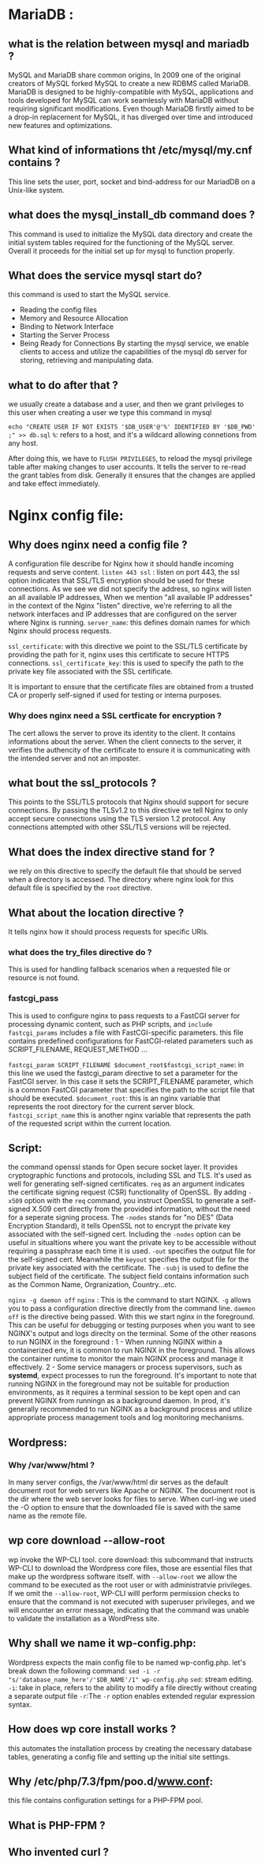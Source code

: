 # MariaDB :
## what is the relation between mysql and mariadb ?
MySQL and MariaDB share common origins, In 2009 one of the original creators of MySQL forked MySQL to create a new RDBMS called MariaDB. MariaDB is designed to be highly-compatible with MySQL, applications and tools developed for MySQL can work seamlessly with MariaDB without requiring significant modifications.
Even though MariaDB firstly aimed to be a drop-in replacement for MySQL, it has diverged over time and introduced new features and optimizations.
## What kind of informations tht /etc/mysql/my.cnf contains ?
This line sets the  user, port, socket and bind-address for our MariadDB on a Unix-like system.

## what does the mysql_install_db command does ?
This command is used to initialize the MySQL data directory and create the initial system tables required for the functioning of the MySQL server. Overall it proceeds for the initial set up for mysql to function properly.

## What does the service mysql start do?

this command is used to start the MySQL service.
- Reading the config files
- Memory and Resource Allocation
- Binding to Network Interface 
- Starting the Server Process
- Being Ready for Connections
By starting the mysql service, we enable clients to access and utilize the capabilities of the mysql db server for storing, retrieving and manipulating data.

## what to do after that ?
we usually create a database and a user, and then we grant privileges to this user
when creating a user we type this command in mysql

`echo "CREATE USER IF NOT EXISTS '$DB_USER'@'%' IDENTIFIED BY '$DB_PWD' ;" >> db.sql`
`%`: refers to a host, and it's a wildcard allowing connetions from any host.

After doing this, we have to `FLUSH PRIVILEGES`, to reload the mysql privilege table after making changes to user accounts. It tells the server to re-read the grant tables from disk. Generally it ensures that the changes are applied and take effect immediately.

# Nginx config file:
## Why does nginx need a config file ?
A configuration file describe for Nginx how it should handle incoming requests and serve content.
`listen 443 ssl` : listen on port 443, the ssl option indicates that SSL/TLS encryption should be used for these connections.
As we see we did not specify the address, so nginx will listen an all available IP addresses, When we mention "all available IP addresses" in the context of the Nginx "listen" directive, we're referring to all the network interfaces and IP addresses that are configured on the server where Nginx is running.
`server_name`: this defines domain names for which Nginx should process requests.

`ssl_certificate`: with this directive we point to the SSL/TLS certificate by providing the path for it, nginx uses this certificate to secure HTTPS connections.
`ssl_certificate_key`: this is used to specify the path to the private key file associated with the SSL certificate.

It is important to ensure that the certificate files are obtained from a trusted CA or properly self-signed if used for testing or interna purposes.

### Why does nginx need a SSL certficate for encryption ?
The cert allows the server to prove its identity to the client. It contains informations about the server. When the client connects to the server, it verifies the authencity of the certificate to ensure it is communicating with the intended server and not an imposter.

## what bout the ssl_protocols ?
This points to the SSL/TLS protocols that Nginx should support for secure connections. By passing the TLSv1.2 to this directive we tell Nginx to only accept secure connections using the TLS version 1.2 protocol. Any connections attempted with other SSL/TLS versions will be rejected.

## What does the index directive stand for ?
we rely on this directive to specify the default file that should be served when a directory is accessed. The directory where nginx look for this default file is specified by the `root` directive.

## What about the location directive ?
It tells nginx how it should process requests for specific URIs.


### what does the try_files directive do ?
This is used for handling fallback scenarios when a requested file or resource is not found.

### fastcgi_pass
This is used to configure nginx to pass requests to a FastCGI server for processing dynamic content, such as PHP scripts, and `include fastcgi_params` includes a file with FastCGI-specific parameters. this file contains predefined configurations for FastCGI-related parameters such as SCRIPT_FILENAME, REQUEST_METHOD ...

`fastcgi_param SCRIPT_FILENAME $document_root$fastcgi_script_name`:
in this line we used the fastcgi_param directive to set a parameter for the FastCGI server. In this case it sets the SCRIPT_FILENAME parameter, which is a common FastCGI parameter that specifies the path to the script file that should be executed.
`$document_root`: this is an nginx variable that represents the root directory for the current server block. `fastcgi_script_name` this is another nginx variable that represents the path of the requested script within the current location.

## Script:
the command openssl stands for Open secure socket layer. It provides cryptographic functions and protocols, including SSL and TLS. It's used as well for generating self-signed certificates. `req` as an argument indicates the certificate signing request (CSR) functionality of OpenSSL. By adding `-x509` option with the `req` command, you instruct OpenSSL to generate a self-signed X.509 cert directly from the provided information, without the need for a seperate signing process. The `-nodes` stands for "no DES" (Data Encryption Standard), it tells OpenSSL not to encrypt the private key associated with the self-signed cert. Including the `-nodes` option can be useful in situaltions where you want the private key to be accessible without requiring a passphrase each time it is used. `-out` specifies the output file for the self-signed cert. Meanwhile the `keyout` specifies the output file for the private key associated with the certificate. The `-subj` is used to define the subject field of the certificate. The subject field contains information such as the Common Name, Orgranization, Country...etc.

`nginx -g daemon off`
`nginx` : This is the command to start NGINX.
`-g` allows you to pass a configuration directive directly from the command line. 
`daemon off` is the directive being passed.
With this we start nginx in the foreground. This can be useful for debugging or testing purposes when you want to see NGINX's output and logs direclty on the terminal.
Some of the other reasons to run NGINX in the foreground :
1 - When running NGINX within a containerized env, it is common to run NGINX  in the foreground. This allows the container runtime to monitor the main NGINX process and manage it effectively.
2 - Some service managers or process supervisors, such as **systemd**, expect processes to run the foreground.
It's important to note that running NGINX in the foreground may not be suitable for production environments, as it requires a terminal session to be kept open and can prevent NGINX from runningn as a background daemon. In prod, it's generally recommended to run NGINX  as a background process and utilize appropriate process management tools and log monitoring mechanisms.

## Wordpress:
### Why /var/www/html ?
In many server configs, the /var/www/html dir serves as the default document root for web servers like Apache or NGINX. The document root is the dir where the web server looks for files to serve.
When curl-ing we used the -O option to ensure that the downloaded file is saved with the same name as the remote file.

## wp core download --allow-root
wp invoke the WP-CLI tool.
core download: this subcommand that instructs WP-CLI to download the Wordpress core files, those are essential files that make up the wordpress software itself. with `--allow-root` we allow the command to be executed as the root user or with administratvie privileges. If we omit the `--allow-root`, WP-CLI willl perform permission checks to ensure that the command is not executed with superuser privileges, and we will encounter an error message, indicating that the command was unable to validate the installation as a WordPress site.

## Why shall we name it wp-config.php:
Wordpress expects the main config file to be named  wp-config.php.
let's break down the following command:
`sed -i -r "s/'database_name_here'/'$DB_NAME'/1" wp-config.php`
`sed`: stream editing.
`-i`: take in place, refers to the ability to modify a file directly without creating a separate output file
`-r`:The `-r` option enables extended regular expression syntax.

## How does wp core install works ?
this automates the installation process by creating the necessary database tables, generating a config file and setting up the initial site settings.

## Why /etc/php/7.3/fpm/poo.d/www.conf:
this file contains configuration settings for a PHP-FPM pool.

## What is PHP-FPM ?
## Who invented curl ?

